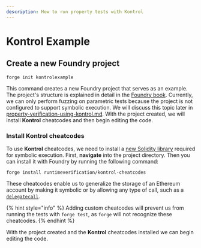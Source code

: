 ```yaml
---
description: How to run property tests with Kontrol
---
```


# Kontrol Example

## Create a new Foundry project

```
forge init kontrolexample
```

This command creates a new Foundry project that serves as an example. The project's structure is explained in detail in the [Foundry book](https://book.getfoundry.sh/projects/project-layout). Currently, we can only perform fuzzing on parametric tests because the project is not configured to support symbolic execution. We will discuss this topic later in [property-verification-using-kontrol.md](property-verification-using-kontrol.md "mention"). With the project created, we will install **Kontrol** cheatcodes and then begin editing the code.

### Install Kontrol cheatcodes

To use **Kontrol** cheatcodes, we need to install a [new Solidity library](https://github.com/runtimeverification/kontrol-cheatcodes/) required for symbolic execution. First, **navigate** into the project directory. Then you can install it with Foundry by running the following command:

```
forge install runtimeverification/kontrol-cheatcodes
```

These cheatcodes enable us to generalize the storage of an Ethereum account by making it symbolic or by allowing any type of call, such as a [`delegatecall`](https://www.evm.codes/#f4).

{% hint style="info" %}
Adding custom cheatcodes will prevent us from running the tests with `forge test`, as `forge` will not recognize these cheatcodes.
{% endhint %}

With the project created and the **Kontrol** cheatcodes installed we can begin editing the code.
